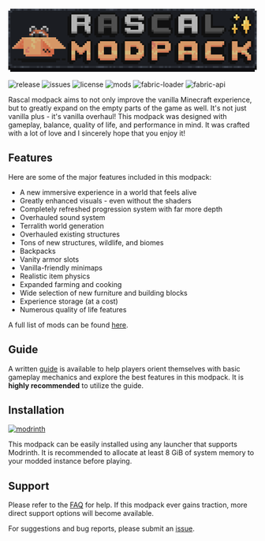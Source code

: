 ![banner](./assets/banner.png)

![release](https://img.shields.io/github/v/release/rabbit-time/rascal-modpack?logo=github&color=22272E)
![issues](https://img.shields.io/github/issues-raw/rabbit-time/rascal-modpack?style=flat&label=issues&color=22272E&logo=github)
![license](https://img.shields.io/github/license/rabbit-time/rascal-modpack?style=flat)
![mods](https://img.shields.io/github/directory-file-count/rabbit-time/rascal-modpack/mods?type=file&style=flat&label=mods)
![fabric-loader](https://img.shields.io/badge/fabric--loader-0.15.11-blue?style=flat)
![fabric-api](https://img.shields.io/badge/fabric--api-0.92.2-blue?style=flat)

Rascal modpack aims to not only improve the vanilla Minecraft experience, but to greatly expand on the empty parts of the game as well. It's not just vanilla plus - it's vanilla overhaul! This modpack was designed with gameplay, balance, quality of life, and performance in mind. It was crafted with a lot of love and I sincerely hope that you enjoy it!

## Features
Here are some of the major features included in this modpack:
- A new immersive experience in a world that feels alive
- Greatly enhanced visuals - even without the shaders
- Completely refreshed progression system with far more depth
- Overhauled sound system
- Terralith world generation
- Overhauled existing structures
- Tons of new structures, wildlife, and biomes
- Backpacks
- Vanity armor slots
- Vanilla-friendly minimaps
- Realistic item physics
- Expanded farming and cooking
- Wide selection of new furniture and building blocks
- Experience storage (at a cost)
- Numerous quality of life features

A full list of mods can be found [here](./docs/mod_list.md).

## Guide
A written [guide](./docs/guide.md) is available to help players orient themselves with basic gameplay mechanics and explore the best features in this modpack. It is **highly recommended** to utilize the guide.

## Installation
[![modrinth](https://img.shields.io/modrinth/game-versions/F9jhv9Km?color=00AF5C&label=latest&logo=modrinth&style=flat&last=true)](https://modrinth.com/modpack/rascal-modpack)

This modpack can be easily installed using any launcher that supports Modrinth. It is recommended to allocate at least 8 GiB of system memory to your modded instance before playing.

## Support
Please refer to the [FAQ](./docs/faq.md) for help. If this modpack ever gains traction, more direct support options will become available.

For suggestions and bug reports, please submit an [issue](https://github.com/rabbit-time/rascal-modpack/issues).
